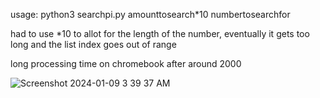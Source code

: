 usage: python3 searchpi.py amounttosearch*10 numbertosearchfor

had to use *10 to allot for the length of the number, eventually it gets too long and the list index goes out of range

long processing time on chromebook after around 2000

![Screenshot 2024-01-09 3 39 37 AM](https://github.com/777388/Searchpi/assets/96343159/eec92be9-7d3a-427b-91f7-f4c77251edb6)
